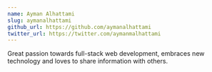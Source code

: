 ```yaml
---
name: Ayman Alhattami
slug: aymanalhattami
github_url: https://github.com/aymanalhattami
twitter_url: https://twitter.com/aymanmalhattami
---
```


Great passion towards full-stack web development, embraces new technology and loves to share information with others.
